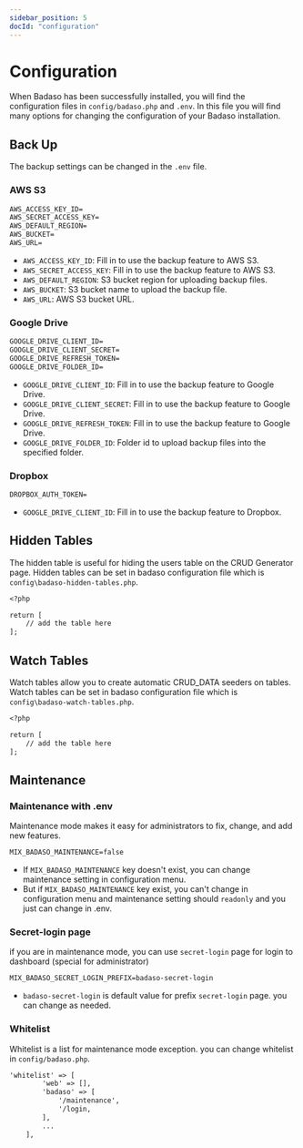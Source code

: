 ```yaml
---
sidebar_position: 5
docId: "configuration"
---
```


# Configuration

When Badaso has been successfully installed, you will find the configuration files in `config/badaso.php` and `.env`. In this file you will find many options for changing the configuration of your Badaso installation.

## Back Up

The backup settings can be changed in the `.env` file.

### AWS S3

```md title=".env"
AWS_ACCESS_KEY_ID=
AWS_SECRET_ACCESS_KEY=
AWS_DEFAULT_REGION=
AWS_BUCKET=
AWS_URL=
```

- `AWS_ACCESS_KEY_ID`: Fill in to use the backup feature to AWS S3.
- `AWS_SECRET_ACCESS_KEY`: Fill in to use the backup feature to AWS S3.
- `AWS_DEFAULT_REGION`: S3 bucket region for uploading backup files.
- `AWS_BUCKET`: S3 bucket name to upload the backup file.
- `AWS_URL`: AWS S3 bucket URL.

### Google Drive

```md title=".env"
GOOGLE_DRIVE_CLIENT_ID=
GOOGLE_DRIVE_CLIENT_SECRET=
GOOGLE_DRIVE_REFRESH_TOKEN=
GOOGLE_DRIVE_FOLDER_ID=
```

- `GOOGLE_DRIVE_CLIENT_ID`: Fill in to use the backup feature to Google Drive.
- `GOOGLE_DRIVE_CLIENT_SECRET`: Fill in to use the backup feature to Google Drive.
- `GOOGLE_DRIVE_REFRESH_TOKEN`: Fill in to use the backup feature to Google Drive.
- `GOOGLE_DRIVE_FOLDER_ID`: Folder id to upload backup files into the specified folder.

### Dropbox

```md title=".env"
DROPBOX_AUTH_TOKEN=
```

- `GOOGLE_DRIVE_CLIENT_ID`: Fill in to use the backup feature to Dropbox.

## Hidden Tables

The hidden table is useful for hiding the users table on the CRUD Generator page. Hidden tables can be set in badaso configuration file which is `config\badaso-hidden-tables.php`.

```md title="config/badaso-hidden-tables.php"
<?php

return [
    // add the table here
];
```

## Watch Tables

Watch tables allow you to create automatic CRUD_DATA seeders on tables. Watch tables can be set in badaso configuration file which is `config\badaso-watch-tables.php`.

```md title="config/badaso-hidden-tables.php"
<?php

return [
    // add the table here
];
```

## Maintenance

### Maintenance with .env
Maintenance mode makes it easy for administrators to fix, change, and add new features.  

```md title=".env"
MIX_BADASO_MAINTENANCE=false
```
- If `MIX_BADASO_MAINTENANCE` key doesn't exist, you can change maintenance setting in configuration menu.
- But if `MIX_BADASO_MAINTENANCE` key exist, you can't change in configuration menu and maintenance setting should `readonly` and you just can change in .env.

### Secret-login page
if you are in maintenance mode, you can use `secret-login` page for login to dashboard (special for administrator)

```md title=".env"
MIX_BADASO_SECRET_LOGIN_PREFIX=badaso-secret-login
```

- `badaso-secret-login` is default value for prefix `secret-login` page. you can change as needed.

### Whitelist
Whitelist is a list for maintenance mode exception. you can change whitelist in `config/badaso.php`.

```md title="config/badaso.php"
'whitelist' => [
        'web' => [],
        'badaso' => [
            '/maintenance',
            '/login,
        ],
        ...
    ],
```

